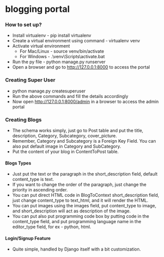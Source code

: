 # blogging portal

### How to set up?
- Install virtualenv - pip install virtualenv
- Create a virtual environment using command - virtualenv venv
- Activate virtual environment 
  - For Mac/Linux - source venv/bin/activate
  - For Windows - .\venv\Scripts\activate.bat
- Run the py file - python manage.py runserver
- Open a browser and go to http://127.0.0.1:8000 to access the portal

### Creating Super User
- python manage.py createsuperuser 
- Run the above commands and fill the details accordingly
- Now open http://127.0.0.1:8000/admin in a browser to access the admin portal

### Creating Blogs
- The schema works simply, just go to Post table and put the title, description, Category, Subcategory, cover_picture.
- Remember, Category and Subcategory is a Foreign Key Field. You can also put default image in Category and SubCategory.
- Put the content of your blog in ContentToPost table.

#### Blogs Types
- Just put the text or the paragraph in the short_description field, default content_type is text.
- If you want to change the order of the paragraph, just change the priority in ascending order.
- You can put direct HTML code in BlogToContext short_description field, just change content_type to text_html, and it will render the HTML.
- You can put images using the images field, put content_type to image, and short_description will act as description of the image.
- You can put also put programming code box by putting code in the content_type field, and put programming language name in the editor_type field, for ex - python, html.

#### Login/Signup Feature
- Quite simple, handled by Django itself with a bit customization.
